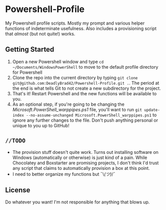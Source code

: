 # Powershell-Profile
My Powershell profile scripts. Mostly my prompt and various helper functions of indeterminate usefulness. Also includes a provisioning script that _almost_ (but not quite!) works.

## Getting Started
1. Open a new Powershell window and type `cd ~/Documents/WindowsPowerShell` to move to the default profile directory for Powershell
2. Clone the repo into the current directory by typing `git clone git@github.com:DeadlyBrad42/Powershell-Profile.git .`. The period at the end is what tells Git to not create a new subdirectory for the project.
3. That's it! Restart Powershell and the new functions will be available to you.
4. As an optional step, if you're going to be changing the _Microsoft.PowerShell_warppipes.ps1_ file, you'll want to run `git update-index --no-assume-unchanged Microsoft.PowerShell_warppipes.ps1` to ignore any further changes to the file. Don't push anything personal or unique to you up to GitHub!

## `//TODO`
* The provision stuff doesn't quite work. Turns out installing software on Windows (automatically or otherwise) is just kind of a pain. While Chocolatey and Boxstarter are promising projects, I don't think I'd trust any script that claims to automatically provision a box at this point.
* I need to better organize my functions but ¯\\_(ツ)_/¯

## License
Do whatever you want! I'm not responsible for anything that blows up.
